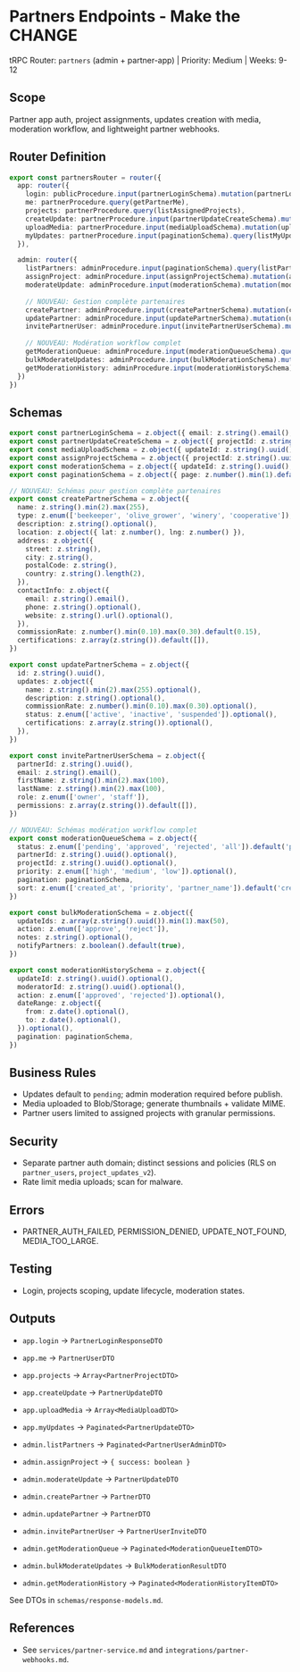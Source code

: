 # Partners Endpoints - Make the CHANGE

 tRPC Router: `partners` (admin + partner-app) | Priority: Medium | Weeks: 9-12

## Scope
Partner app auth, project assignments, updates creation with media, moderation workflow, and lightweight partner webhooks.

## Router Definition
```ts
export const partnersRouter = router({
  app: router({
    login: publicProcedure.input(partnerLoginSchema).mutation(partnerLogin),
    me: partnerProcedure.query(getPartnerMe),
    projects: partnerProcedure.query(listAssignedProjects),
    createUpdate: partnerProcedure.input(partnerUpdateCreateSchema).mutation(createProjectUpdate),
    uploadMedia: partnerProcedure.input(mediaUploadSchema).mutation(uploadUpdateMedia),
    myUpdates: partnerProcedure.input(paginationSchema).query(listMyUpdates),
  }),

  admin: router({
    listPartners: adminProcedure.input(paginationSchema).query(listPartners),
    assignProject: adminProcedure.input(assignProjectSchema).mutation(assignProjectToPartner),
    moderateUpdate: adminProcedure.input(moderationSchema).mutation(moderateUpdate),
    
    // NOUVEAU: Gestion complète partenaires
    createPartner: adminProcedure.input(createPartnerSchema).mutation(createPartner),
    updatePartner: adminProcedure.input(updatePartnerSchema).mutation(updatePartner),
    invitePartnerUser: adminProcedure.input(invitePartnerUserSchema).mutation(invitePartnerUser),
    
    // NOUVEAU: Modération workflow complet
    getModerationQueue: adminProcedure.input(moderationQueueSchema).query(getModerationQueue),
    bulkModerateUpdates: adminProcedure.input(bulkModerationSchema).mutation(bulkModerateUpdates),
    getModerationHistory: adminProcedure.input(moderationHistorySchema).query(getModerationHistory),
  })
})
```

## Schemas
```ts
export const partnerLoginSchema = z.object({ email: z.string().email(), password: z.string().min(8) })
export const partnerUpdateCreateSchema = z.object({ projectId: z.string().uuid(), title: z.string().min(3), description: z.string().optional(), update_type: z.enum(['milestone','routine','event']), location: z.object({ lat: z.number(), lng: z.number() }).optional() })
export const mediaUploadSchema = z.object({ updateId: z.string().uuid(), files: z.array(z.object({ name: z.string(), type: z.string(), size: z.number().max(25_000_000) })).max(10) })
export const assignProjectSchema = z.object({ projectId: z.string().uuid(), partnerUserId: z.string().uuid() })
export const moderationSchema = z.object({ updateId: z.string().uuid(), status: z.enum(['approved','rejected']), notes: z.string().optional() })
export const paginationSchema = z.object({ page: z.number().min(1).default(1), limit: z.number().min(1).max(100).default(20) })

// NOUVEAU: Schémas pour gestion complète partenaires
export const createPartnerSchema = z.object({
  name: z.string().min(2).max(255),
  type: z.enum(['beekeeper', 'olive_grower', 'winery', 'cooperative']),
  description: z.string().optional(),
  location: z.object({ lat: z.number(), lng: z.number() }),
  address: z.object({
    street: z.string(),
    city: z.string(),
    postalCode: z.string(),
    country: z.string().length(2),
  }),
  contactInfo: z.object({
    email: z.string().email(),
    phone: z.string().optional(),
    website: z.string().url().optional(),
  }),
  commissionRate: z.number().min(0.10).max(0.30).default(0.15),
  certifications: z.array(z.string()).default([]),
})

export const updatePartnerSchema = z.object({
  id: z.string().uuid(),
  updates: z.object({
    name: z.string().min(2).max(255).optional(),
    description: z.string().optional(),
    commissionRate: z.number().min(0.10).max(0.30).optional(),
    status: z.enum(['active', 'inactive', 'suspended']).optional(),
    certifications: z.array(z.string()).optional(),
  }),
})

export const invitePartnerUserSchema = z.object({
  partnerId: z.string().uuid(),
  email: z.string().email(),
  firstName: z.string().min(2).max(100),
  lastName: z.string().min(2).max(100),
  role: z.enum(['owner', 'staff']),
  permissions: z.array(z.string()).default([]),
})

// NOUVEAU: Schémas modération workflow complet
export const moderationQueueSchema = z.object({
  status: z.enum(['pending', 'approved', 'rejected', 'all']).default('pending'),
  partnerId: z.string().uuid().optional(),
  projectId: z.string().uuid().optional(),
  priority: z.enum(['high', 'medium', 'low']).optional(),
  pagination: paginationSchema,
  sort: z.enum(['created_at', 'priority', 'partner_name']).default('created_at'),
})

export const bulkModerationSchema = z.object({
  updateIds: z.array(z.string().uuid()).min(1).max(50),
  action: z.enum(['approve', 'reject']),
  notes: z.string().optional(),
  notifyPartners: z.boolean().default(true),
})

export const moderationHistorySchema = z.object({
  updateId: z.string().uuid().optional(),
  moderatorId: z.string().uuid().optional(),
  action: z.enum(['approved', 'rejected']).optional(),
  dateRange: z.object({
    from: z.date().optional(),
    to: z.date().optional(),
  }).optional(),
  pagination: paginationSchema,
})
```

## Business Rules
- Updates default to `pending`; admin moderation required before publish.
- Media uploaded to Blob/Storage; generate thumbnails + validate MIME.
- Partner users limited to assigned projects with granular permissions.

## Security
- Separate partner auth domain; distinct sessions and policies (RLS on `partner_users`, `project_updates_v2`).
- Rate limit media uploads; scan for malware.

## Errors
- PARTNER_AUTH_FAILED, PERMISSION_DENIED, UPDATE_NOT_FOUND, MEDIA_TOO_LARGE.

## Testing
- Login, projects scoping, update lifecycle, moderation states.

## Outputs
- `app.login` → `PartnerLoginResponseDTO`
- `app.me` → `PartnerUserDTO`
- `app.projects` → `Array<PartnerProjectDTO>`
- `app.createUpdate` → `PartnerUpdateDTO`
- `app.uploadMedia` → `Array<MediaUploadDTO>`
- `app.myUpdates` → `Paginated<PartnerUpdateDTO>`

- `admin.listPartners` → `Paginated<PartnerUserAdminDTO>`
- `admin.assignProject` → `{ success: boolean }`
- `admin.moderateUpdate` → `PartnerUpdateDTO`
- `admin.createPartner` → `PartnerDTO`
- `admin.updatePartner` → `PartnerDTO`
- `admin.invitePartnerUser` → `PartnerUserInviteDTO`
- `admin.getModerationQueue` → `Paginated<ModerationQueueItemDTO>`
- `admin.bulkModerateUpdates` → `BulkModerationResultDTO`
- `admin.getModerationHistory` → `Paginated<ModerationHistoryItemDTO>`

See DTOs in `schemas/response-models.md`.

## References
- See `services/partner-service.md` and `integrations/partner-webhooks.md`.
